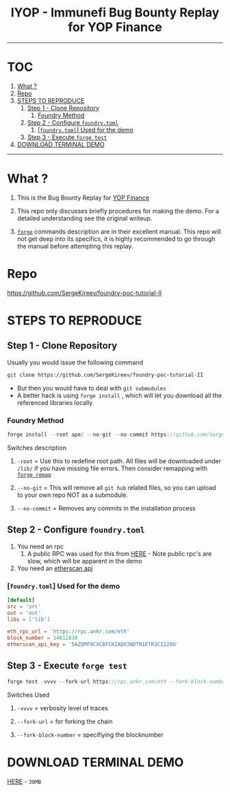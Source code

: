 <h1 align="center"> IYOP - Immunefi Bug Bounty Replay for YOP Finance </h1>

----

<h1> TOC </h1>

1. [What ?](#what-)
2. [Repo](#repo)
3. [STEPS TO REPRODUCE](#steps-to-reproduce)
   1. [Step 1 - Clone Repository](#step-1---clone-repository)
      1. [Foundry Method](#foundry-method)
   2. [Step 2 - Configure `foundry.toml`](#step-2---configure-foundrytoml)
      1. [\[`foundry.toml`\] Used for the demo](#foundrytoml-used-for-the-demo)
   3. [Step 3 - Execute `forge test`](#step-3---execute-forge-test)
4. [DOWNLOAD TERMINAL DEMO](#download-terminal-demo)

----

# What ? 

1. This is the Bug Bounty Replay for [YOP Finance](https://medium.com/immunefi/how-to-use-foundry-to-poc-bug-leads-part-2-b7b3807400df)

2. This repo only discusses briefly procedures for making the demo. For a detailed understanding see the original writeup. 

3. [`forge`](https://book.getfoundry.sh/getting-started/first-steps) commands description are in their excellent manual. This repo will not get deep into its specifics, it is highly recommended to go through the manual before attempting this replay.

# Repo 

https://github.com/SergeKireev/foundry-poc-tutorial-II 

# STEPS TO REPRODUCE 

## Step 1 - Clone Repository 

Usually you would issue the following command 

```bash 
git clone https://github.com/SergeKireev/foundry-poc-tutorial-II
```
- But then you would have to deal with `git submodules`
- A better hack is using `forge install` , which will let you download all the referenced libraries locally

### Foundry Method 

```rust 
forge install --root ape/ --no-git --no-commit https://github.com/SergeKireev/foundry-poc-tutorial-II
```

Switches description

1. `-root` = Use this to redefine root path. All files will be downloaded under `/lib/` if you have missing file errors. Then consider remapping with [`forge remap`](https://book.getfoundry.sh/reference/forge/forge-remappings)

2. `--no-git` = This will remove all `git hub` related files, so you can upload to your own repo NOT as a submodule.
   
3. `--no-commit` = Removes any commits in the installation process

## Step 2 - Configure `foundry.toml`

1. You need an rpc 
   1. A public RPC was used for this from [HERE](https://chainlist.org/) - Note public rpc's are slow, which will be apparent in the demo
2. You need an [etherscan api](https://etherscan.io/apis)

### [`foundry.toml`] Used for the demo 

```toml
[default]
src = 'src'
out = 'out'
libs = ['lib']

eth_rpc_url = 'https://rpc.ankr.com/eth'
block_number = 14812830
etherscan_api_key = '5AZQMF9CXC8FCKIADX3NDTN1ETR3CI228U'
```

## Step 3 - Execute `forge test`

```rust 
forge test -vvvv --fork-url https://rpc.ankr.com/eth --fork-block-number 14811771
```

Switches Used 

1. `-vvvv` = verbosity level of traces 
   
2. `--fork-url` = for forking the chain 

3. `--fork-block-number` = specifiying the blocknumber

# DOWNLOAD TERMINAL DEMO 

[HERE](./files/IYOP%20by%20m0ham3dx.mp4) - `30MB`

